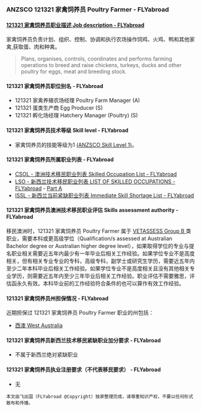 ### ANZSCO 121321 家禽饲养员 Poultry Farmer - FLYabroad ###

####  [121321 家禽饲养员职业描述 Job description - FLYabroad](http://www.flyabroadvisa.com/anzsco/1213.html#121321)

家禽饲养员负责计划、组织、控制、协调和执行农场操作饲鸡、火鸡、鸭和其他家禽,获取蛋、肉和种禽。

> Plans, organises, controls, coordinates and performs farming operations to breed and raise chickens, turkeys, ducks and other poultry for eggs, meat and breeding stock.

#### 121321 家禽饲养员职位别名 - FLYabroad
 
- 121321 家禽养殖农场经理 Poultry Farm Manager (A)
- 121321 蛋类生产商 Egg Producer (S)
- 121321 孵化场经理 Hatchery Manager (Poultry) (S)

#### 121321 家禽饲养员技术等级 Skill level - FLYabroad

- 家禽饲养员的技能等级为1 [(ANZSCO Skill Level 1)](http://www.flyabroadvisa.com/anzsco/)。

#### 121321 家禽饲养员所属职业列表 - FLYabroad

- [CSOL - 澳洲技术移民职业列表 Skilled Occupation List - FLYabroad](http://www.flyabroadvisa.com/sol/)
- [LSO - 新西兰技术移民职业列表 LIST OF SKILLED OCCUPATIONS - FLYabroad](http://nz.flyabroadvisa.com/lso/) - [Part A](parta)
- [ISSL - 新西兰当前紧缺职业列表 Immediate Skill Shortage List - FLYabroad](http://nz.flyabroadvisa.com/work-residence/issl.html)

#### 121321 家禽饲养员澳洲技术移民职业评估 Skills assessment authority - FLYabroad

移民澳洲时，121321 家禽饲养员 Poultry Farmer 属于 [VETASSESS Group B ](http://www.flyabroadvisa.com/ass/vetassess.html)类职业，需要本科或更高级学位（Qualification/s assessed at Australian Bachelor degree or Australian higher degree level），如果取得学位的专业与提名职业相关需要近五年内最少有一年毕业后相关工作经验。如果学位专业不是高度相关，但有相关专业专业的专科，高级专科，副学士或研究生学历，需要近五年内至少二年本科毕业后相关工作经验。如果学位专业不是高度相关且没有其他相关专业学历，则需要近五年内至少三年毕业后相关工作经验。职业评估不需要雅思，评估函永久有效。本科毕业前的工作经验符合条件的也可以算作有效工作经验。

#### 121321 家禽饲养员州担保情况 - FLYabroad

近期担保过 121321 家禽饲养员 Poultry Farmer 职业的州包括：

- [西澳 West Australia](http://www.flyabroadvisa.com/zdb/wa.html)

#### 121321 家禽饲养员新西兰技术移民紧缺职业加分要求 - FLYabroad

- 不属于新西兰绝对紧缺职业

#### 121321 家禽饲养员执业注册要求（不代表移民要求） - FLYabroad

- 无

`本文由飞出国（FLYabroad @Copyright）独家整理完成，请尊重知识产权，不要以任何形式散布和传播。`